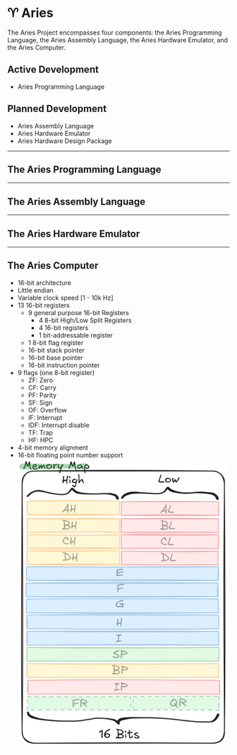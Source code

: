 # ♈ Aries

The Aries Project encompasses four components: the Aries Programming Language, the Aries Assembly Language, the Aries Hardware Emulator, and the Aries Computer.

## Active Development
- Aries Programming Language

## Planned Development
- Aries Assembly Language
- Aries Hardware Emulator
- Aries Hardware Design Package

---

## The Aries Programming Language


---
## The Aries Assembly Language


---
## The Aries Hardware Emulator


---
## The Aries Computer
* 16-bit architecture
* Little endian
* Variable clock speed [1 - 10k Hz]
* 13 16-bit registers
    - 9 general purpose 16-bit Registers
        + 4 8-bit High/Low Split Registers
        + 4 16-bit registers
        + 1 bit-addressable register
    - 1 8-bit flag register
    - 16-bit stack pointer
    - 16-bit base pointer
    - 16-bit instruction pointer
* 9 flags (one 8-bit register)
    - ZF: Zero 
    - CF: Carry
    - PF: Parity
    - SF: Sign
    - OF: Overflow
    - IF: Interrupt
    - IDF: Interrupt disable
    - TF: Trap
    - HF: HPC
* 4-bit memory alignment
* 16-bit floating point number support
![The memory layout of the Aries CPU](https://github.com/OrionCummings/Aries/blob/main/Resources/GitHub/memory-map.png?raw=true)
